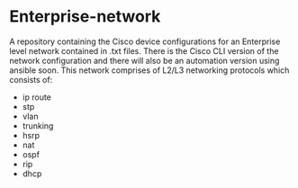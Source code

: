 # Enterprise-network
A repository containing the Cisco device configurations for an Enterprise level network contained in .txt files.
There is the Cisco CLI version of the network configuration and there will also be an automation version using ansible soon.
This network comprises of L2/L3 networking protocols which consists of:
- ip route 
- stp
- vlan
- trunking
- hsrp
- nat
- ospf
- rip
- dhcp

